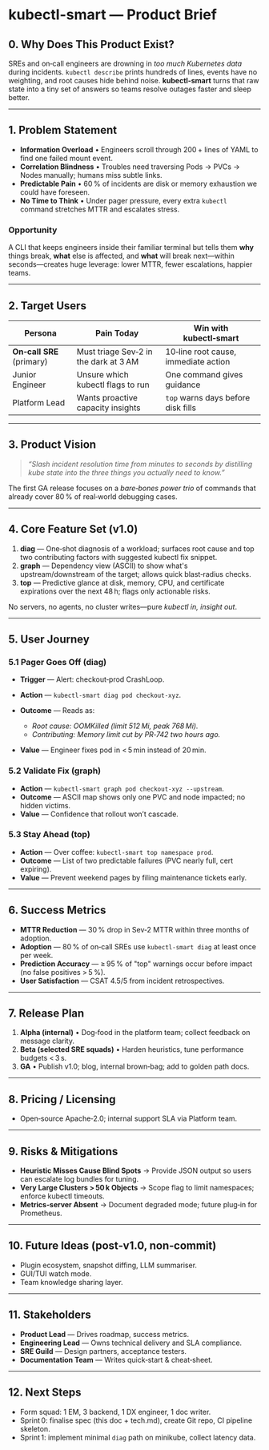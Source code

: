 # kubectl-smart — Product Brief

## 0. Why Does This Product Exist?

SREs and on‑call engineers are drowning in *too much Kubernetes data* during incidents.  `kubectl describe` prints hundreds of lines, events have no weighting, and root causes hide behind noise.  **kubectl‑smart** turns that raw state into a tiny set of answers so teams resolve outages faster and sleep better.

---

## 1. Problem Statement

* **Information Overload** • Engineers scroll through 200 + lines of YAML to find one failed mount event.
* **Correlation Blindness** • Troubles need traversing Pods → PVCs → Nodes manually; humans miss subtle links.
* **Predictable Pain** • 60 % of incidents are disk or memory exhaustion we could have foreseen.
* **No Time to Think** • Under pager pressure, every extra `kubectl` command stretches MTTR and escalates stress.

### Opportunity

A CLI that keeps engineers inside their familiar terminal but tells them **why** things break, **what** else is affected, and **what** will break next—within seconds—creates huge leverage: lower MTTR, fewer escalations, happier teams.

---

## 2. Target Users

| Persona                   | Pain Today                            | Win with kubectl‑smart               |
| ------------------------- | ------------------------------------- | ------------------------------------ |
| **On‑call SRE** (primary) | Must triage Sev‑2 in the dark at 3 AM | 10‑line root cause, immediate action |
| Junior Engineer           | Unsure which kubectl flags to run     | One command gives guidance           |
| Platform Lead             | Wants proactive capacity insights     | `top` warns days before disk fills   |

---

## 3. Product Vision

> *“Slash incident resolution time from minutes to seconds by distilling kube state into the three things you actually need to know.”*

The first GA release focuses on a *bare‑bones power trio* of commands that already cover 80 % of real‑world debugging cases.

---

## 4. Core Feature Set (v1.0)

1. **diag** — One‑shot diagnosis of a workload; surfaces root cause and top two contributing factors with suggested kubectl fix snippet.
2. **graph** — Dependency view (ASCII) to show what's upstream/downstream of the target; allows quick blast‑radius checks.
3. **top** — Predictive glance at disk, memory, CPU, and certificate expirations over the next 48 h; flags only actionable risks.

No servers, no agents, no cluster writes—pure *kubectl in, insight out*.

---

## 5. User Journey

### 5.1 Pager Goes Off (diag)

* **Trigger** — Alert: checkout‑prod CrashLoop.
* **Action** — `kubectl-smart diag pod checkout‑xyz`.
* **Outcome** — Reads as:

  * *Root cause: OOMKilled (limit 512 Mi, peak 768 Mi).*
  * *Contributing: Memory limit cut by PR‑742 two hours ago.*
* **Value** — Engineer fixes pod in < 5 min instead of 20 min.

### 5.2 Validate Fix (graph)

* **Action** — `kubectl-smart graph pod checkout‑xyz --upstream`.
* **Outcome** — ASCII map shows only one PVC and node impacted; no hidden victims.
* **Value** — Confidence that rollout won’t cascade.

### 5.3 Stay Ahead (top)

* **Action** — Over coffee: `kubectl-smart top namespace prod`.
* **Outcome** — List of two predictable failures (PVC nearly full, cert expiring).
* **Value** — Prevent weekend pages by filing maintenance tickets early.

---

## 6. Success Metrics

* **MTTR Reduction** — 30 % drop in Sev‑2 MTTR within three months of adoption.
* **Adoption** — 80 % of on‑call SREs use `kubectl-smart diag` at least once per week.
* **Prediction Accuracy** — ≥ 95 % of "top" warnings occur before impact (no false positives > 5 %).
* **User Satisfaction** — CSAT 4.5/5 from incident retrospectives.

---

## 7. Release Plan

1. **Alpha (internal)** • Dog‑food in the platform team; collect feedback on message clarity.
2. **Beta (selected SRE squads)** • Harden heuristics, tune performance budgets < 3 s.
3. **GA** • Publish v1.0; blog, internal brown‑bag; add to golden path docs.

---

## 8. Pricing / Licensing

* Open‑source Apache‑2.0; internal support SLA via Platform team.

---

## 9. Risks & Mitigations

* **Heuristic Misses Cause Blind Spots** → Provide JSON output so users can escalate log bundles for tuning.
* **Very Large Clusters > 50 k Objects** → Scope flag to limit namespaces; enforce kubectl timeouts.
* **Metrics‑server Absent** → Document degraded mode; future plug‑in for Prometheus.

---

## 10. Future Ideas (post‑v1.0, non‑commit)

* Plugin ecosystem, snapshot diffing, LLM summariser.
* GUI/TUI watch mode.
* Team knowledge sharing layer.

---

## 11. Stakeholders

* **Product Lead** — Drives roadmap, success metrics.
* **Engineering Lead** — Owns technical delivery and SLA compliance.
* **SRE Guild** — Design partners, acceptance testers.
* **Documentation Team** — Writes quick‑start & cheat‑sheet.

---

## 12. Next Steps

* Form squad: 1 EM, 3 backend, 1 DX engineer, 1 doc writer.
* Sprint 0: finalise spec (this doc + tech.md), create Git repo, CI pipeline skeleton.
* Sprint 1: implement minimal `diag` path on minikube, collect latency data.

